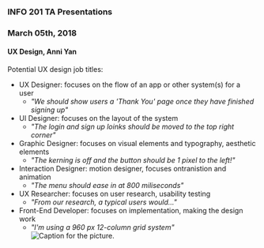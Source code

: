 ### INFO 201 TA Presentations
### March 05th, 2018

#### UX Design, Anni Yan
Potential UX design job titles:
* UX Designer: focuses on the flow of an app or other system(s) for a user 
  + *"We should show users a 'Thank You' page once they have finished signing up"*
* UI Designer: focuses on the layout of the system
  + *"The login and sign up loinks should be moved to the top right corner"*
* Graphic Designer: focuses on visual elements and typography, aesthetic elements
  + *"The kerning is off and the button should be 1 pixel to the left!"*
* Interaction Designer: motion designer, focuses ontranistion and animation
   + *"The menu should ease in at 800 miliseconds"*
* UX Researcher: focuses on user research, usability testing
  + *"From our research, a typical users would..."*
* Front-End Developer: focuses on implementation, making the design work
  + *"I'm using a 960 px 12-column grid system"*
![Caption for the picture.](/path/to/image.png)
